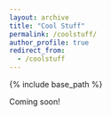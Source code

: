 ```yaml
---
layout: archive
title: "Cool Stuff"
permalink: /coolstuff/
author_profile: true
redirect_from:
  - /coolstuff
---
```


{% include base_path %}

Coming soon!
